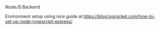 NodeJS Backend

Environment setup using nice guide at https://blog.logrocket.com/how-to-set-up-node-typescript-express/